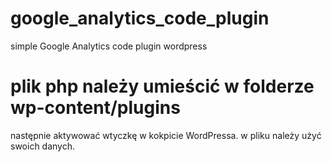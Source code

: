 # google_analytics_code_plugin
simple Google Analytics code plugin wordpress
# plik php należy umieścić w folderze wp-content/plugins 
następnie aktywować wtyczkę w kokpicie WordPressa.
w pliku należy użyć swoich danych.
